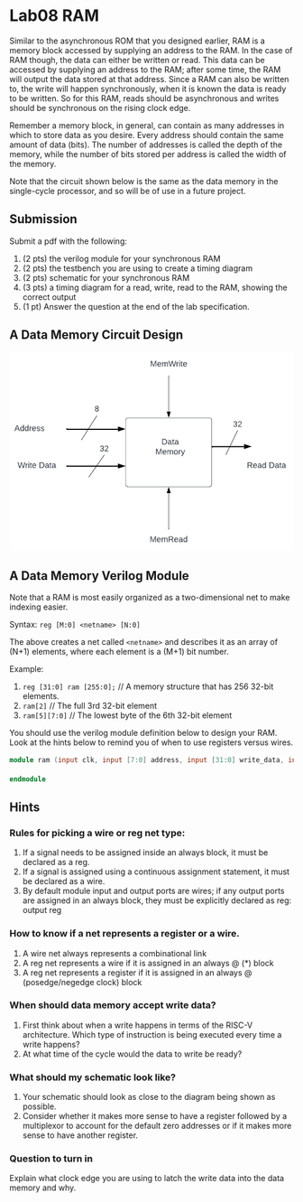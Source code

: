 # Lab08 RAM
Similar to the asynchronous ROM that you designed earlier, RAM is a memory block accessed by
supplying an address to the RAM. In the case of RAM though, the data can either be written or read.
This data can be accessed by supplying an address to the RAM; after some time, the RAM will output the 
data stored at that address. Since a RAM can also be written to, the write will happen synchronously, 
when it is known the data is ready to be written. So for this RAM, reads should be asynchronous and 
writes should be synchronous on the rising clock edge.

Remember a memory block, in general, can contain as many addresses in which to 
store data as you desire.  Every address should contain the same amount of data (bits). The number of 
addresses is called the depth of the memory, while the number of bits stored per address is called the 
width of the memory.

Note that the circuit shown below is the same as the data memory in the single-cycle processor, and so
will be of use in a future project.

## Submission
Submit a pdf with the following: 
1) (2 pts) the verilog module for your synchronous RAM
2) (2 pts) the testbench you are using to create a timing diagram
3) (2 pts) schematic for your synchronous RAM
4) (3 pts) a timing diagram for a read, write, read to the RAM, showing the correct output
5) (1 pt) Answer the question at the end of the lab specification.

## A Data Memory Circuit Design

![DataMemory](../lab08/DataMemory.png)

## A Data Memory Verilog Module
Note that a RAM is most easily organized as a two-dimensional net to make indexing easier. 

Syntax: `reg [M:0] <netname> [N:0]`

The above creates a net called `<netname>` and describes it as an array of (N+1) elements, where 
each element is a (M+1) bit number.

Example:
 1) `reg [31:0] ram [255:0];`  // A memory structure that has 256 32-bit elements.
 2) `ram[2]` // The full 3rd 32-bit element
 3) `ram[5][7:0]` // The lowest byte of the 6th 32-bit element

You should use the verilog module definition below to design your RAM. Look at the hints below to remind
you of when to use registers versus wires.

```verilog
module ram (input clk, input [7:0] address, input [31:0] write_data, input memread, input memwrite, output reg [31:0] read_data); 

endmodule
```

## Hints
### Rules for picking a wire or reg net type:
1) If a signal needs to be assigned inside an always block, it must
be declared as a reg.
2) If a signal is assigned using a continuous assignment
statement, it must be declared as a wire.
3) By default module input and output ports are wires; if any
output ports are assigned in an always block, they must be
explicitly declared as reg: output reg <signal name>

### How to know if a net represents a register or a wire.
1) A wire net always represents a combinational link
2) A reg net represents a wire if it is assigned in an always @ (*)
block
3) A reg net represents a register if it is assigned in an always @
(posedge/negedge clock) block

### When should data memory accept write data?
1) First think about when a write happens in terms of the RISC-V architecture. Which type of instruction is being executed every time a write happens?
2) At what time of the cycle would the data to write be ready?

### What should my schematic look like?
1) Your schematic should look as close to the diagram being shown as possible.
2) Consider whether it makes more sense to have a register followed by a multiplexor to account for the default zero addresses or if it makes more sense to have another register.

### Question to turn in
Explain what clock edge you are using to latch the write data into the data memory and why.
